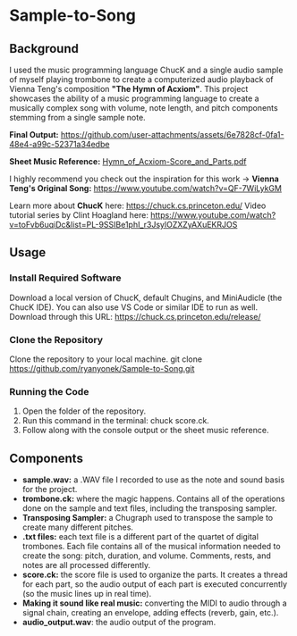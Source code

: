 # Sample-to-Song
## Background
I used the music programming language ChucK and a single audio sample of myself playing trombone to create a computerized audio playback of Vienna Teng's composition **"The Hymn of Acxiom"**. This project showcases the ability of a music programming language to create a musically complex song with volume, note length, and pitch components stemming from a single sample note.

**Final Output:** https://github.com/user-attachments/assets/6e7828cf-0fa1-48e4-a99c-52371a34edbe

**Sheet Music Reference:** [Hymn_of_Acxiom-Score_and_Parts.pdf](https://github.com/user-attachments/files/22237740/Hymn_of_Acxiom-Score_and_Parts.pdf)

I highly recommend you check out the inspiration for this work ->
**Vienna Teng's Original Song:** https://www.youtube.com/watch?v=QF-7WiLykGM

Learn more about **ChucK** here: https://chuck.cs.princeton.edu/
Video tutorial series by Clint Hoagland here: https://www.youtube.com/watch?v=toFvb6uqiDc&list=PL-9SSIBe1phI_r3JsylOZXZyAXuEKRJOS

## Usage
### Install Required Software
Download a local version of ChucK, default Chugins, and MiniAudicle (the ChucK IDE). You can also use VS Code or similar IDE to run as well.
Download through this URL: https://chuck.cs.princeton.edu/release/ 

### Clone the Repository
Clone the repository to your local machine.
git clone https://github.com/ryanyonek/Sample-to-Song.git

### Running the Code
1. Open the folder of the repository.
2. Run this command in the terminal: chuck score.ck.
3. Follow along with the console output or the sheet music reference.

## Components
- **sample.wav:** a .WAV file I recorded to use as the note and sound basis for the project.
- **trombone.ck:** where the magic happens. Contains all of the operations done on the sample and text files, including the transposing sampler.
- **Transposing Sampler:** a Chugraph used to transpose the sample to create many different pitches.
- **.txt files:** each text file is a different part of the quartet of digital trombones. Each file contains all of the musical information needed to create the song: pitch, duration, and volume. Comments, rests, and notes are all processed differently.
- **score.ck:** the score file is used to organize the parts. It creates a thread for each part, so the audio output of each part is executed concurrently (so the music lines up in real time).
- **Making it sound like real music:** converting the MIDI to audio through a signal chain, creating an envelope, adding effects (reverb, gain, etc.).
- **audio_output.wav**: the audio output of the program.





